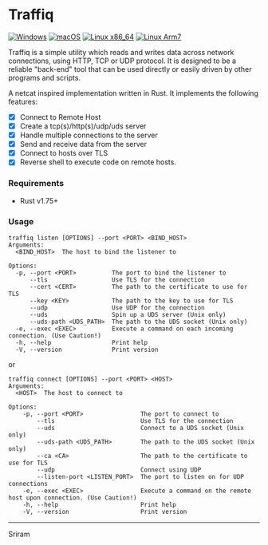 # Traffiq

[![Windows](https://github.com/marirs/traffiq/actions/workflows/windows.yml/badge.svg?branch=master)](https://github.com/marirs/traffiq/actions/workflows/windows.yml)
[![macOS](https://github.com/marirs/traffiq/actions/workflows/macos.yml/badge.svg?branch=master)](https://github.com/marirs/traffiq/actions/workflows/macos.yml)
[![Linux x86_64](https://github.com/marirs/traffiq/actions/workflows/linux_x86-64.yml/badge.svg?branch=master)](https://github.com/marirs/traffiq/actions/workflows/linux_x86-64.yml)
[![Linux Arm7](https://github.com/marirs/traffiq/actions/workflows/linux_arm7.yml/badge.svg?branch=master)](https://github.com/marirs/traffiq/actions/workflows/linux_arm7.yml)

Traffiq is a simple utility which reads and writes data across network connections, using HTTP, TCP or UDP protocol. It is designed to be a reliable "back-end" tool that can be used directly or easily driven by other programs and scripts.

A netcat inspired implementation written in Rust. It implements the following features:

- [x] Connect to Remote Host
- [x] Create a tcp(s)/http(s)/udp/uds server
- [x] Handle multiple connections to the server
- [x] Send and receive data from the server
- [x] Connect to hosts over TLS
- [x] Reverse shell to execute code on remote hosts.

### Requirements

- Rust v1.75+

### Usage

```
traffiq listen [OPTIONS] --port <PORT> <BIND_HOST>
Arguments:
  <BIND_HOST>  The host to bind the listener to

Options:
  -p, --port <PORT>          The port to bind the listener to
      --tls                  Use TLS for the connection
      --cert <CERT>          The path to the certificate to use for TLS
      --key <KEY>            The path to the key to use for TLS
      --udp                  Use UDP for the connection
      --uds                  Spin up a UDS server (Unix only)
      --uds-path <UDS_PATH>  The path to the UDS socket (Unix only)
  -e, --exec <EXEC>          Execute a command on each incoming connection. (Use Caution!)
  -h, --help                 Print help
  -V, --version              Print version
```
or

```
traffiq connect [OPTIONS] --port <PORT> <HOST>
Arguments:
  <HOST>  The host to connect to

Options:
    -p, --port <PORT>                The port to connect to
        --tls                        Use TLS for the connection
        --uds                        Connect to a UDS socket (Unix only)
        --uds-path <UDS_PATH>        The path to the UDS socket (Unix only)
        --ca <CA>                    The path to the certificate to use for TLS
        --udp                        Connect using UDP
        --listen-port <LISTEN_PORT>  The port to listen on for UDP connections
    -e, --exec <EXEC>                Execute a command on the remote host upon connection. (Use Caution!)
    -h, --help                       Print help
    -V, --version                    Print version
```

---
Sriram


